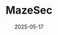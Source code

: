 ---
title: "MazeSec"
date: "2025-05-17"
externalUrl: "https://maze-sec.com/"
summary: "MazeSec 迷踪安全 — 一群安全爱好者的中国🇨🇳自修室"
showReadingTime: false
weight: 99
_build:
  render: "false"
  list: "local"
---